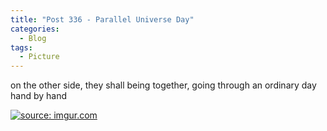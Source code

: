 ```yaml
---
title: "Post 336 - Parallel Universe Day"
categories:
  - Blog
tags:
  - Picture
---
```


on the other side, they shall being together, going through an ordinary day hand by hand

<a href="https://imgur.com/J6vZ247"><img src="https://i.imgur.com/J6vZ247.jpg" title="source: imgur.com" /></a>

<script src="https://utteranc.es/client.js"
        repo="serendipityinlife/serendipityinlife.github.io"
        issue-term="pathname"
        theme="github-light"
        crossorigin="anonymous"
        async>
</script>


